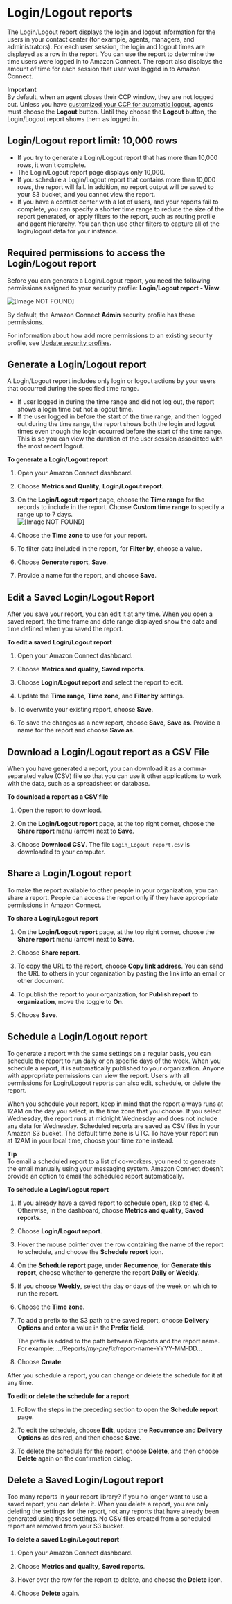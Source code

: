 # Login/Logout reports<a name="login-logout-reports"></a>

The Login/Logout report displays the login and logout information for the users in your contact center \(for example, agents, managers, and administrators\)\. For each user session, the login and logout times are displayed as a row in the report\. You can use the report to determine the time users were logged in to Amazon Connect\. The report also displays the amount of time for each session that user was logged in to Amazon Connect\.

**Important**  
By default, when an agent closes their CCP window, they are not logged out\. Unless you have [customized your CCP for automatic logout](automatic-logout.md), agents must choose the **Logout** button\. Until they choose the **Logout** button, the Login/Logout report shows them as logged in\.

## Login/Logout report limit: 10,000 rows<a name="login-logout-considerations"></a>
+ If you try to generate a Login/Logout report that has more than 10,000 rows, it won't complete\.
+ The Login/Logout report page displays only 10,000\. 
+ If you schedule a Login/Logout report that contains more than 10,000 rows, the report will fail\. In addition, no report output will be saved to your S3 bucket, and you cannot view the report\.
+ If you have a contact center with a lot of users, and your reports fail to complete, you can specify a shorter time range to reduce the size of the report generated, or apply filters to the report, such as routing profile and agent hierarchy\. You can then use other filters to capture all of the login/logout data for your instance\.

## Required permissions to access the Login/Logout report<a name="loginlogout-report-permissions"></a>

Before you can generate a Login/Logout report, you need the following permissions assigned to your security profile: **Login/Logout report \- View**\.

![\[Image NOT FOUND\]](http://docs.aws.amazon.com/connect/latest/adminguide/images/login-logout-report-permissions.png)

By default, the Amazon Connect **Admin** security profile has these permissions\.

For information about how add more permissions to an existing security profile, see [Update security profiles](update-security-profiles.md)\.

## Generate a Login/Logout report<a name="loginlogout-report-generate"></a>

A Login/Logout report includes only login or logout actions by your users that occurred during the specified time range\.
+  If user logged in during the time range and did not log out, the report shows a login time but not a logout time\.
+ If the user logged in before the start of the time range, and then logged out during the time range, the report shows both the login and logout times even though the login occurred before the start of the time range\. This is so you can view the duration of the user session associated with the most recent logout\.

**To generate a Login/Logout report**

1. Open your Amazon Connect dashboard\.

1. Choose **Metrics and Quality**, **Login/Logout report**\.

1. On the **Login/Logout report** page, choose the **Time range** for the records to include in the report\. Choose **Custom time range** to specify a range up to 7 days\.  
![\[Image NOT FOUND\]](http://docs.aws.amazon.com/connect/latest/adminguide/images/login-logout-report.png)

1. Choose the **Time zone** to use for your report\.

1. To filter data included in the report, for **Filter by**, choose a value\.

1. Choose **Generate report**, **Save**\.

1. Provide a name for the report, and choose **Save**\.

## Edit a Saved Login/Logout Report<a name="loginlogout-report-edit"></a>

After you save your report, you can edit it at any time\. When you open a saved report, the time frame and date range displayed show the date and time defined when you saved the report\.

**To edit a saved Login/Logout report**

1. Open your Amazon Connect dashboard\.

1. Choose **Metrics and quality**, **Saved reports**\.

1. Choose **Login/Logout report** and select the report to edit\.

1. Update the **Time range**, **Time zone**, and **Filter by** settings\.

1. To overwrite your existing report, choose **Save**\.

1. To save the changes as a new report, choose **Save**, **Save as**\. Provide a name for the report and choose **Save as**\.

## Download a Login/Logout report as a CSV File<a name="loginlogout-report-downloadcsv"></a>

When you have generated a report, you can download it as a comma\-separated value \(CSV\) file so that you can use it other applications to work with the data, such as a spreadsheet or database\.

**To download a report as a CSV file**

1. Open the report to download\.

1. On the **Login/Logout report** page, at the top right corner, choose the **Share report** menu \(arrow\) next to **Save**\.

1. Choose **Download CSV**\. The file `Login_Logout report.csv` is downloaded to your computer\.

## Share a Login/Logout report<a name="loginlogout-report-share"></a>

To make the report available to other people in your organization, you can share a report\. People can access the report only if they have appropriate permissions in Amazon Connect\.

**To share a Login/Logout report**

1. On the **Login/Logout report** page, at the top right corner, choose the **Share report** menu \(arrow\) next to **Save**\.

1. Choose **Share report**\.

1. To copy the URL to the report, choose **Copy link address**\. You can send the URL to others in your organization by pasting the link into an email or other document\.

1. To publish the report to your organization, for **Publish report to organization**, move the toggle to **On**\.

1. Choose **Save**\.

## Schedule a Login/Logout report<a name="loginlogout-report-schedule"></a>

To generate a report with the same settings on a regular basis, you can schedule the report to run daily or on specific days of the week\. When you schedule a report, it is automatically published to your organization\. Anyone with appropriate permissions can view the report\. Users with all permissions for Login/Logout reports can also edit, schedule, or delete the report\.

When you schedule your report, keep in mind that the report always runs at 12AM on the day you select, in the time zone that you choose\. If you select Wednesday, the report runs at midnight Wednesday and does not include any data for Wednesday\. Scheduled reports are saved as CSV files in your Amazon S3 bucket\. The default time zone is UTC\. To have your report run at 12AM in your local time, choose your time zone instead\. 

**Tip**  
To email a scheduled report to a list of co\-workers, you need to generate the email manually using your messaging system\. Amazon Connect doesn’t provide an option to email the scheduled report automatically\. 

**To schedule a Login/Logout report**

1. If you already have a saved report to schedule open, skip to step 4\. Otherwise, in the dashboard, choose **Metrics and quality**, **Saved reports**\.

1. Choose **Login/Logout report**\.

1. Hover the mouse pointer over the row containing the name of the report to schedule, and choose the **Schedule report** icon\.

1. On the **Schedule report** page, under **Recurrence**, for **Generate this report**, choose whether to generate the report **Daily** or **Weekly**\.

1. If you choose **Weekly**, select the day or days of the week on which to run the report\.

1. Choose the **Time zone**\.

1. To add a prefix to the S3 path to the saved report, choose **Delivery Options** and enter a value in the **Prefix** field\.

   The prefix is added to the path between /Reports and the report name\. For example: \.\.\./Reports/*my\-prefix*/report\-name\-YYYY\-MM\-DD…

1. Choose **Create**\.

After you schedule a report, you can change or delete the schedule for it at any time\.

**To edit or delete the schedule for a report**

1. Follow the steps in the preceding section to open the **Schedule report** page\.

1. To edit the schedule, choose **Edit**, update the **Recurrence** and **Delivery Options** as desired, and then choose **Save**\. 

1. To delete the schedule for the report, choose **Delete**, and then choose **Delete** again on the confirmation dialog\.

## Delete a Saved Login/Logout report<a name="loginlogout-report-delete"></a>

Too many reports in your report library? If you no longer want to use a saved report, you can delete it\. When you delete a report, you are only deleting the settings for the report, not any reports that have already been generated using those settings\. No CSV files created from a scheduled report are removed from your S3 bucket\.

**To delete a saved Login/Logout report**

1. Open your Amazon Connect dashboard\.

1. Choose **Metrics and quality**, **Saved reports**\.

1. Hover over the row for the report to delete, and choose the **Delete** icon\.

1. Choose **Delete** again\.
